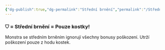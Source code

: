 ```yaml
---
{"dg-publish":true,"dg-permalink":"Střední brnění","permalink":"/Střední brnění/"}
---
```


### ⛉ = Střední brnění = Pouze kostky!
Monstra se středním brněním ignorují všechny bonusy poškození. Utrží poškození pouze z hodu kostek.